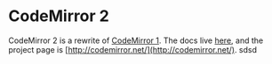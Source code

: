 # CodeMirror 2

CodeMirror 2 is a rewrite of [CodeMirror
1](http://github.com/marijnh/CodeMirror). The docs live
[here](http://codemirror.net/doc/manual.html), and the project page is
[http://codemirror.net/](http://codemirror.net/).
sdsd